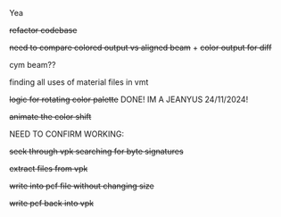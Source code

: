 Yea

~~refactor codebase~~

~~need to compare colored output vs aligned beam~~ + ~~color output for diff~~

cym beam??

finding all uses of material files in vmt

~~logic for rotating color palette~~ DONE! IM A JEANYUS 24/11/2024!

~~animate the color shift~~

NEED TO CONFIRM WORKING:

~~seek through vpk searching for byte signatures~~

~~extract files from vpk~~

~~write into pcf file without changing size~~

~~write pcf back into vpk~~
